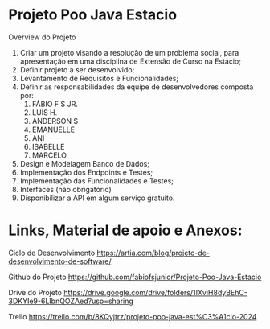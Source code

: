 # Projeto Poo Java Estacio

Overview do Projeto

1. Criar um projeto visando a resolução de um problema social, para apresentação em uma disciplina de Extensão de Curso na Estácio;
2. Definir projeto a ser desenvolvido;
3. Levantamento de Requisitos e Funcionalidades;
4. Definir as responsabilidades da equipe de desenvolvedores composta por:
   01. FÁBIO F S JR.
   02. LUÍS H.
   03. ANDERSON S
   04. EMANUELLE
   05. ANI
   06. ISABELLE
   07. MARCELO
5. Design e Modelagem Banco de Dados;
6. Implementação dos Endpoints e Testes;
7. Implementação das Funcionalidades e Testes;
8. Interfaces (não obrigatório)
9. Disponibilizar a API em algum serviço gratuito.

   

# Links, Material de apoio e Anexos: 

Ciclo de Desenvolvimento
https://artia.com/blog/projeto-de-desenvolvimento-de-software/

Github do Projeto
https://github.com/fabiofsjunior/Projeto-Poo-Java-Estacio

Drive do Projeto
https://drive.google.com/drive/folders/1IXviH8dyBEhC-3DKYIe9-6LIbnQOZAed?usp=sharing

Trello
https://trello.com/b/8KQyjtrz/projeto-poo-java-est%C3%A1cio-2024



 
